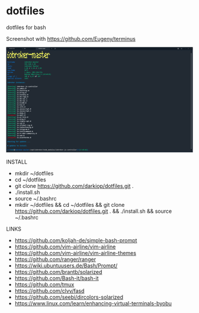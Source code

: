# dotfiles
dotfiles for bash

Screenshot with https://github.com/Eugeny/terminus

![Screenshot](screenshot.png)

INSTALL
- mkdir ~/dotfiles
- cd ~/dotfiles
- git clone https://github.com/darkiop/dotfiles.git .
- ./install.sh
- source ~/.bashrc
- mkdir ~/dotfiles && cd ~/dotfiles && git clone https://github.com/darkiop/dotfiles.git . && ./install.sh && source ~/.bashrc

LINKS
- https://github.com/koljah-de/simple-bash-prompt
- https://github.com/vim-airline/vim-airline
- https://github.com/vim-airline/vim-airline-themes
- https://github.com/ranger/ranger
- https://wiki.ubuntuusers.de/Bash/Prompt/
- https://github.com/brantb/solarized
- https://github.com/Bash-it/bash-it
- https://github.com/tmux
- https://github.com/clvv/fasd
- https://github.com/seebi/dircolors-solarized
- https://www.linux.com/learn/enhancing-virtual-terminals-byobu

